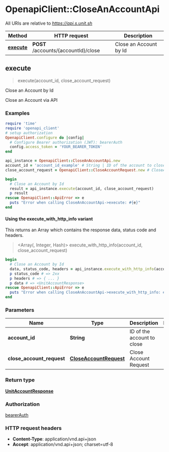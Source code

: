 # OpenapiClient::CloseAnAccountApi

All URIs are relative to *https://api.s.unit.sh*

| Method | HTTP request | Description |
| ------ | ------------ | ----------- |
| [**execute**](CloseAnAccountApi.md#execute) | **POST** /accounts/{accountId}/close | Close an Account by Id |


## execute

> <UnitAccountResponse> execute(account_id, close_account_request)

Close an Account by Id

Close an Account via API 

### Examples

```ruby
require 'time'
require 'openapi_client'
# setup authorization
OpenapiClient.configure do |config|
  # Configure Bearer authorization (JWT): bearerAuth
  config.access_token = 'YOUR_BEARER_TOKEN'
end

api_instance = OpenapiClient::CloseAnAccountApi.new
account_id = 'account_id_example' # String | ID of the account to close
close_account_request = OpenapiClient::CloseAccountRequest.new # CloseAccountRequest | Close Account Request

begin
  # Close an Account by Id
  result = api_instance.execute(account_id, close_account_request)
  p result
rescue OpenapiClient::ApiError => e
  puts "Error when calling CloseAnAccountApi->execute: #{e}"
end
```

#### Using the execute_with_http_info variant

This returns an Array which contains the response data, status code and headers.

> <Array(<UnitAccountResponse>, Integer, Hash)> execute_with_http_info(account_id, close_account_request)

```ruby
begin
  # Close an Account by Id
  data, status_code, headers = api_instance.execute_with_http_info(account_id, close_account_request)
  p status_code # => 2xx
  p headers # => { ... }
  p data # => <UnitAccountResponse>
rescue OpenapiClient::ApiError => e
  puts "Error when calling CloseAnAccountApi->execute_with_http_info: #{e}"
end
```

### Parameters

| Name | Type | Description | Notes |
| ---- | ---- | ----------- | ----- |
| **account_id** | **String** | ID of the account to close |  |
| **close_account_request** | [**CloseAccountRequest**](CloseAccountRequest.md) | Close Account Request |  |

### Return type

[**UnitAccountResponse**](UnitAccountResponse.md)

### Authorization

[bearerAuth](../README.md#bearerAuth)

### HTTP request headers

- **Content-Type**: application/vnd.api+json
- **Accept**: application/vnd.api+json; charset=utf-8

